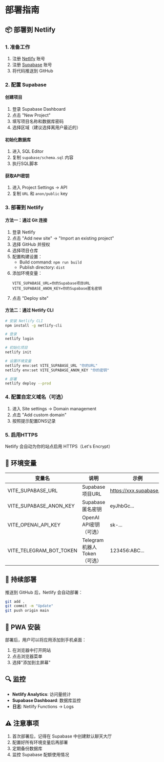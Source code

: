 # 部署指南

## 📦 部署到 Netlify

### 1. 准备工作

1. 注册 [Netlify](https://netlify.com) 账号
2. 注册 [Supabase](https://supabase.com) 账号
3. 将代码推送到 GitHub

### 2. 配置 Supabase

#### 创建项目

1. 登录 Supabase Dashboard
2. 点击 "New Project"
3. 填写项目名称和数据库密码
4. 选择区域（建议选择离用户最近的）

#### 初始化数据库

1. 进入 SQL Editor
2. 复制 `supabase/schema.sql` 内容
3. 执行SQL脚本

#### 获取API密钥

1. 进入 Project Settings → API
2. 复制 `URL` 和 `anon/public` key

### 3. 部署到 Netlify

#### 方法一：通过 Git 连接

1. 登录 Netlify
2. 点击 "Add new site" → "Import an existing project"
3. 选择 GitHub 并授权
4. 选择项目仓库
5. 配置构建设置：
   - Build command: `npm run build`
   - Publish directory: `dist`
6. 添加环境变量：
   ```
   VITE_SUPABASE_URL=你的Supabase项目URL
   VITE_SUPABASE_ANON_KEY=你的Supabase匿名密钥
   ```
7. 点击 "Deploy site"

#### 方法二：通过 Netlify CLI

```bash
# 安装 Netlify CLI
npm install -g netlify-cli

# 登录
netlify login

# 初始化项目
netlify init

# 设置环境变量
netlify env:set VITE_SUPABASE_URL "你的URL"
netlify env:set VITE_SUPABASE_ANON_KEY "你的密钥"

# 部署
netlify deploy --prod
```

### 4. 配置自定义域名（可选）

1. 进入 Site settings → Domain management
2. 点击 "Add custom domain"
3. 按照提示配置DNS记录

### 5. 启用HTTPS

Netlify 会自动为你的站点启用 HTTPS（Let's Encrypt）

## 🔧 环境变量

| 变量名 | 说明 | 示例 |
|--------|------|------|
| VITE_SUPABASE_URL | Supabase项目URL | https://xxx.supabase.co |
| VITE_SUPABASE_ANON_KEY | Supabase匿名密钥 | eyJhbGc... |
| VITE_OPENAI_API_KEY | OpenAI API密钥（可选） | sk-... |
| VITE_TELEGRAM_BOT_TOKEN | Telegram机器人Token（可选） | 123456:ABC... |

## 🚀 持续部署

推送到 GitHub 后，Netlify 会自动部署：

```bash
git add .
git commit -m "Update"
git push origin main
```

## 📱 PWA 安装

部署后，用户可以将应用添加到手机桌面：

1. 在浏览器中打开网站
2. 点击浏览器菜单
3. 选择"添加到主屏幕"

## 🔍 监控

- **Netlify Analytics**: 访问量统计
- **Supabase Dashboard**: 数据库监控
- **日志**: Netlify Functions → Logs

## ⚠️ 注意事项

1. 首次部署后，记得在 Supabase 中创建默认聊天大厅
2. 配置好所有环境变量后再部署
3. 定期备份数据库
4. 监控 Supabase 配额使用情况

